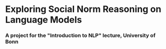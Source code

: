 # Exploring Social Norm Reasoning on Language Models
### A project for the "Introduction to NLP" lecture, University of Bonn